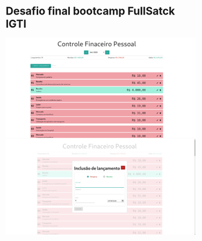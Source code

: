 <h1>Desafio final bootcamp FullSatck IGTI</h1>

<img src="https://github.com/jessicaperuggia/controleFinaceiroPessoal/blob/master/controle1.png"/>

<img src="https://github.com/jessicaperuggia/controleFinaceiroPessoal/blob/master/controle2.png"/>
